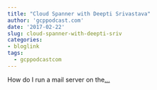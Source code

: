 ```yaml
---
title: "Cloud Spanner with Deepti Srivastava"
author: 'gcppodcast.com'
date: '2017-02-22'
slug: cloud-spanner-with-deepti-sriv
categories:
- bloglink
tags:
  - gcppodcastcom
---
```


How do I run a mail server on the[... <i class="fas fa-external-link-alt"></i>](https://www.gcppodcast.com/post/episode-62-cloud-spanner-with-deepti-srivastava/)

